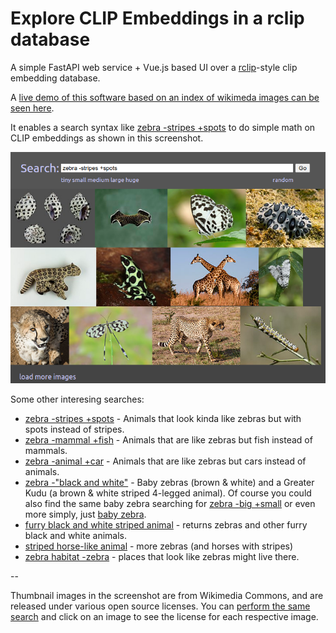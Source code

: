# Explore CLIP Embeddings in a rclip database

A simple FastAPI web service + Vue.js based UI over a [rclip](https://github.com/yurijmikhalevich/rclip)-style clip embedding database.

A [live demo of this software based on an index of wikimeda images can be seen here](http://image-search.0ape.com/).

It enables a search syntax like [zebra -stripes +spots](http://image-search.0ape.com/search?q=zebra%20-stripes%20%2Bspots) to do simple math on CLIP embeddings as shown in this screenshot.

![Example of 'zebra -stripes +spots'](doc/zebra_minus_stripes_plus_spots.png "Example of 'zebra -stripes +spots'")


Some other interesing searches:

* [zebra -stripes +spots](http://image-search.0ape.com/search?q=zebra%20-stripes%20%2Bspots) - Animals that look kinda like zebras but with spots instead of stripes.
* [zebra -mammal +fish](http://image-search.0ape.com/search?q=zebra%20-mammal%20%2Bfish) - Animals that are like zebras but fish instead of mammals.
* [zebra -animal +car](http://image-search.0ape.com/search?q=zebra%20-animal%20%2Bcar) - Animals that are like zebras but cars instead of animals.
* [zebra -"black and white"](http://image-search.0ape.com/search?q=zebra%20-%22black%20and%20white%22) - Baby zebras (brown & white) and a Greater Kudu (a brown & white striped 4-legged animal). Of course you could also find the same baby zebra searching for [zebra -big +small](http://image-search.0ape.com/search?q=zebra%20-big%20%2Bsmall) or even more simply, just [baby zebra](http://image-search.0ape.com/search?q=baby%20zebra).
* [furry black and white striped animal](http://image-search.0ape.com/search?q=furry%20black%20and%20white%20striped%20animal) - returns zebras and other furry black and white animals.
* [striped horse-like animal](http://image-search.0ape.com/search?q=striped%20horse-like%20animal) - more zebras (and horses with stripes)
* [zebra habitat -zebra](http://image-search.0ape.com/search?q=zebra%20habitat%20-zebra) - places that look like zebras might live there.


--

Thumbnail images in the screenshot are from Wikimedia Commons, and are released under various open source licenses. You can [perform the same search](http://image-search.0ape.com/search?q=zebra%20habitat%20-zebra) and click on an image to see the license for each respective image.
